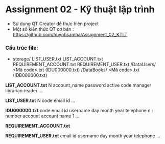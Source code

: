 # Assignment 02 - Kỹ thuật lập trình

+ Sử dụng QT Creator để thực hiện project
+ Một số kiến thức QT cơ bản : 
https://github.com/huynhsamha/Assignment_02_KTLT 

### Cấu trúc file:

+ storage/
		LIST_USER.txt 
		LIST_ACCOUNT.txt
		REQUIREMENT_ACCOUNT.txt
		REQUIREMENT_USER.txt
		/DataUsers/
				<Mã code>.txt (IDU000000.txt)
		/DataBooks/
				<Mã code>.txt (IDB000000.txt)
			
**LIST_ACCOUNT.txt**
N
account_name password active code manager librarian reader
...

**LIST_USER.txt**
N
code email id
...

**IDU000000.txt**
code email id 
username 
day month year 
telephone
n : number account
account name 1
...

**REQUIREMENT_ACCOUNT.txt**


**REQUIREMENT_USER.txt**
email id 
username 
day month year 
telephone
...
